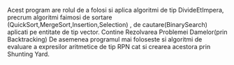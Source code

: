 Acest program are rolul de a folosi si aplica algoritmi de tip DivideEtImpera, precrum algoritmi faimosi de sortare 
(QuickSort,MergeSort,Insertion,Selection) ,
de cautare(BinarySearch) aplicati pe entitate de tip vector.
Contine Rezolvarea Problemei Damelor(prin Backtracking)
De asemenea programul mai foloseste si algoritmi de evaluare a expresilor aritmetice de tip RPN cat si crearea acestora prin Shunting Yard.
